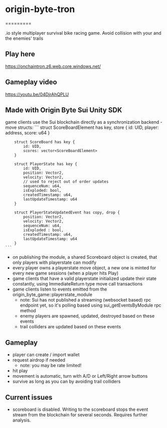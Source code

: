 # origin-byte-tron
=========

.io style multiplayer survival bike racing game. Avoid collision with your and the enemies' trails

## Play here
https://onchaintron.z6.web.core.windows.net/

## Gameplay video
https://youtu.be/04DjrAhQPLU

## Made with Origin Byte Sui Unity SDK
game clients use the Sui blockchain directly as a synchronization backend
	- move structs:
	```
		struct ScoreBoardElement has key, store {
			id: UID,
			player: address,
			score: u64
		}

		struct ScoreBoard has key {
			id: UID,
			scores: vector<ScoreBoardElement>
		}

		struct PlayerState has key {
			id: UID,
			position: Vector2,
			velocity: Vector2,
			// used to reject out of order updates
			sequenceNum: u64,
			isExploded: bool,
			createdTimestamp: u64,
			lastUpdateTimestamp: u64
		}

		struct PlayerStateUpdatedEvent has copy, drop {
			position: Vector2,
			velocity: Vector2,
			sequenceNum: u64,
			isExploded : bool,
			createdTimestamp: u64,
			lastUpdateTimestamp: u64
		}
	```
- on publishing the module, a shared Scoreboard object is created, that only players with playerstate can modify
- every player owns a playerstate move object, a new one is minted for every new game sessions (when a player hits Play)
- game clients that have a valid playerstate initialized update their state constantly, using ImmediateReturn type move call transactions
- game clients listen to events emitted from the origin_byte_game::playerstate_module
	- note: Sui has not published a streaming (websocket based) rpc endpoint yet, so it's polling based using sui_getEventsByModule rpc method
	- enemy players are spawned, updated, destroyed based on these events
	- trail colliders are updated based on these events

## Gameplay
- player can create / import wallet
- request airdrop if needed
	- note: you may be rate limited!
- hit play
- movement is automatic, turn with A/D or Left/Right arrow buttons
- survive as long as you can by avoiding trail colliders	
	
	
## Current issues
- scoreboard is disabled. Writing to the scoreboard stops the event stream from the blockchain for several seconds. Requires further analysis.
